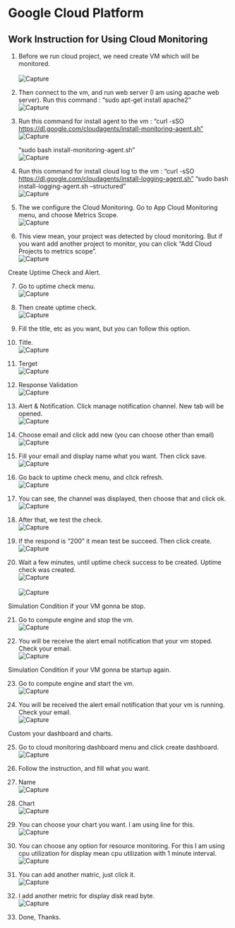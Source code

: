 # Google Cloud Platform

## Work Instruction for Using Cloud Monitoring

1. Before we run cloud project, we need create VM which will be monitored.  
<br> ![Capture](Material/1.png) <br>

2. Then connect to the vm, and run web server (I am using apache web server).
   Run this command :
   “sudo apt-get install apache2”
<br> ![Capture](Material/2.png) <br>

3. Run this command for install agent to the vm :
   “curl -sSO https://dl.google.com/cloudagents/install-monitoring-agent.sh”
<br> ![Capture](Material/3.png) <br>

   “sudo bash install-monitoring-agent.sh”
<br> ![Capture](Material/4.png) <br>

4. Run this command for install cloud log to the vm :
   “curl -sSO https://dl.google.com/cloudagents/install-logging-agent.sh”
   “sudo bash install-logging-agent.sh –structured”
<br> ![Capture](Material/5.png) <br>

5. The we configure the Cloud Monitoring.
   Go to App Cloud Monitoring menu, and choose Metrics Scope. 
<br> ![Capture](Material/6.png) <br>

6. This view mean, your project was detected by cloud monitoring. But if you want add another project to monitor, you can click “Add Cloud Projects to metrics scope”.
<br> ![Capture](Material/7.png) <br>

Create Uptime Check and Alert.

7. Go to uptime check menu.
<br> ![Capture](Material/8.png) <br>

8. Then create uptime check.
<br> ![Capture](Material/9.png) <br>

9. Fill the title, etc as you want, but you can follow this option.

10. Title.
<br> ![Capture](Material/10.png) <br>

11. Terget
<br> ![Capture](Material/11.png) <br>

12. Response Validation
<br> ![Capture](Material/12.png) <br>

13. Alert & Notification. 
    Click manage notification channel. New tab will be opened.
 <br> ![Capture](Material/13.png) <br>

14. Choose email and click add new (you can choose other than email)
 <br> ![Capture](Material/14.png) <br>

15. Fill your email and display name what you want. Then click save.
<br> ![Capture](Material/15.png) <br>

16. Go back to uptime check menu, and click refresh.
<br> ![Capture](Material/16.png) <br>

17. You can see, the channel was displayed, then choose that and click ok.
<br> ![Capture](Material/17.png) <br>

18. After that, we test the check.
<br> ![Capture](Material/18.png) <br>

19. If the respond is “200” it mean test be succeed. Then click create.
<br> ![Capture](Material/19.png) <br>

20. Wait a few minutes, until uptime check success to be created. Uptime check was created.
<br> ![Capture](Material/20.png) <br>
<br> ![Capture](Material/21.png) <br>

Simulation Condition if your VM gonna be stop.

21. Go to compute engine and stop the vm.
<br> ![Capture](Material/22.png) <br>

22. You will be receive the alert email notification that your vm stoped. Check your email.
<br> ![Capture](Material/23.png) <br>

Simulation Condition if your VM gonna be startup again.

23. Go to compute engine and start the vm.
<br> ![Capture](Material/24.png) <br>

24. You will be received the alert email notification that your vm is running. Check your email.
<br> ![Capture](Material/25.png) <br>

Custom your dashboard and charts.

25. Go to cloud monitoring dashboard menu and click create dashboard.
<br> ![Capture](Material/26.png) <br>

26. Follow the instruction, and fill what you want.

27. Name
<br> ![Capture](Material/27.png) <br>

28. Chart
<br> ![Capture](Material/28.png) <br>

29. You can choose your chart you want. I am using line for this.
<br> ![Capture](Material/29.png) <br>

30. You can choose any option for resource monitoring. For this I am using cpu utilization for display mean cpu utilization with 1 minute interval.
<br> ![Capture](Material/30.png) <br>

31. You can add another matric, just click it.
<br> ![Capture](Material/31.png) <br>

32. I add another metric for display disk read byte.
<br> ![Capture](Material/32.png) <br>

33. Done, Thanks.
